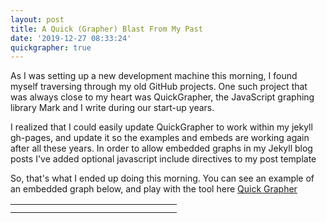 ```yaml
---
layout: post
title: A Quick (Grapher) Blast From My Past
date: '2019-12-27 08:33:24'
quickgrapher: true
---
```



As I was setting up a new development machine this morning, I found myself traversing through my old GitHub projects. One such project that was always close to my heart was QuickGrapher, the JavaScript graphing library Mark and I write during our start-up years.

I realized that I could easily update QuickGrapher to work within my jekyll gh-pages, and update it so the examples and embeds are working again after all these years.  In order to allow embedded graphs in my Jekyll blog posts I've added optional javascript include directives to my post template

So, that's what I ended up doing this morning.  You can see an example of an embedded graph below, and play with the tool here [Quick Grapher](http://www.hunterdavis.com/quickgrapher/)


<table>
    <tr>
        <td><graph title="Mystery Point Graph" values="20,11;19,6;19,2;17,2;17,6;16,5;15,2;13,2;14,5;14,6;12,6;12,2;10,2;10,4;9,2;7,2;9,6;7,6;4,4;2,3;0,2;1,3;3,5;5,9;9,11;17,11;21,17;23,18;25,17;24,16;20,11;" label="Mystery Points" type="point" style="width:250px;float:left;" />  </td>
   </tr>
   <tr>
        <td> <graph title="Not A Mystery Anymore" values="20,11;19,6;19,2;17,2;17,6;16,5;15,2;13,2;14,5;14,6;12,6;12,2;10,2;10,4;9,2;7,2;9,6;7,6;4,4;2,3;0,2;1,3;3,5;5,9;9,11;17,11;21,17;23,18;25,17;24,16;20,11;" label="Point Connecting Lines" type="line" style="width:250px;float:left;align:right;" /> </td>
    </tr>
</table>
